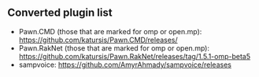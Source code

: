 ## Converted plugin list

- Pawn.CMD (those that are marked for omp or open.mp): https://github.com/katursis/Pawn.CMD/releases/
- Pawn.RakNet (those that are marked for omp or open.mp): https://github.com/katursis/Pawn.RakNet/releases/tag/1.5.1-omp-beta5
- sampvoice: https://github.com/AmyrAhmady/sampvoice/releases

